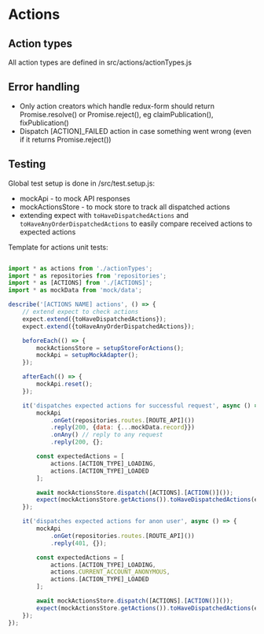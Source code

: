 # Actions

## Action types

All action types are defined in src/actions/actionTypes.js

## Error handling

- Only action creators which handle redux-form should return Promise.resolve() or Promise.reject(), eg claimPublication(), fixPublication()
- Dispatch [ACTION]\_FAILED action in case something went wrong (even if it returns Promise.reject())

## Testing

Global test setup is done in /src/test.setup.js:

- mockApi - to mock API responses
- mockActionsStore - to mock store to track all dispatched actions
- extending expect with `toHaveDispatchedActions` and `toHaveAnyOrderDispatchedActions` to easily compare received actions to expected actions

Template for actions unit tests:

```javascript

import * as actions from './actionTypes';
import * as repositories from 'repositories';
import * as [ACTIONS] from './[ACTIONS]';
import * as mockData from 'mock/data';

describe('[ACTIONS NAME] actions', () => {
    // extend expect to check actions
    expect.extend({toHaveDispatchedActions});
    expect.extend({toHaveAnyOrderDispatchedActions});

    beforeEach(() => {
        mockActionsStore = setupStoreForActions();
        mockApi = setupMockAdapter();
    });

    afterEach(() => {
        mockApi.reset();
    });

    it('dispatches expected actions for successful request', async () => {
        mockApi
            .onGet(repositories.routes.[ROUTE_API]())
            .reply(200, {data: {...mockData.record}})
            .onAny() // reply to any request
            .reply(200, {};

        const expectedActions = [
            actions.[ACTION_TYPE]_LOADING,
            actions.[ACTION_TYPE]_LOADED
        ];

        await mockActionsStore.dispatch([ACTIONS].[ACTION()]());
        expect(mockActionsStore.getActions()).toHaveDispatchedActions(expectedActions);
    });

    it('dispatches expected actions for anon user', async () => {
        mockApi
            .onGet(repositories.routes.[ROUTE_API]())
            .reply(401, {});

        const expectedActions = [
            actions.[ACTION_TYPE]_LOADING,
            actions.CURRENT_ACCOUNT_ANONYMOUS,
            actions.[ACTION_TYPE]_LOADED
        ];

        await mockActionsStore.dispatch([ACTIONS].[ACTION()]());
        expect(mockActionsStore.getActions()).toHaveDispatchedActions(expectedActions);
    });
});

```
